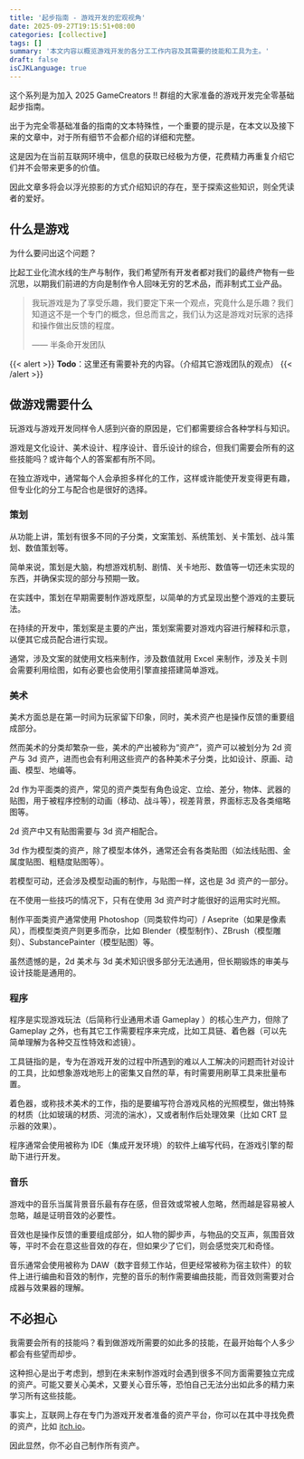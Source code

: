 ```yaml
---
title: '起步指南 - 游戏开发的宏观视角'
date: 2025-09-27T19:15:51+08:00
categories: [collective]
tags: []
summary: '本文内容以概览游戏开发的各分工工作内容及其需要的技能和工具为主。'
draft: false
isCJKLanguage: true
---
```


这个系列是为加入 2025 GameCreators !! 群组的大家准备的游戏开发完全零基础起步指南。

出于为完全零基础准备的指南的文本特殊性，一个重要的提示是，在本文以及接下来的文章中，对于所有细节不会都介绍的详细和完整。

这是因为在当前互联网环境中，信息的获取已经极为方便，花费精力再重复介绍它们并不会带来更多的价值。

因此文章多将会以浮光掠影的方式介绍知识的存在，至于探索这些知识，则全凭读者的爱好。

## 什么是游戏

为什么要问出这个问题？

比起工业化流水线的生产与制作，我们希望所有开发者都对我们的最终产物有一些沉思，以期我们前进的方向是制作令人回味无穷的艺术品，而非制式工业产品。

> 我玩游戏是为了享受乐趣，我们要定下来一个观点，究竟什么是乐趣？我们知道这不是一个专门的概念，但总而言之，我们认为这是游戏对玩家的选择和操作做出反馈的程度。
> 
> —— 半条命开发团队

{{< alert >}}
**Todo**：这里还有需要补充的内容。（介绍其它游戏团队的观点）
{{< /alert >}}

## 做游戏需要什么

玩游戏与游戏开发同样令人感到兴奋的原因是，它们都需要综合各种学科与知识。

游戏是文化设计、美术设计、程序设计、音乐设计的综合，但我们需要会所有的这些技能吗？或许每个人的答案都有所不同。

在独立游戏中，通常每个人会承担多样化的工作，这样或许能使开发变得更有趣，但专业化的分工与配合也是很好的选择。

### 策划

从功能上讲，策划有很多不同的子分类，文案策划、系统策划、关卡策划、战斗策划、数值策划等。

简单来说，策划是大脑，构想游戏机制、剧情、关卡地形、数值等一切还未实现的东西，并确保实现的部分与预期一致。

在实践中，策划在早期需要制作游戏原型，以简单的方式呈现出整个游戏的主要玩法。

在持续的开发中，策划案是主要的产出，策划案需要对游戏内容进行解释和示意，以便其它成员配合进行实现。

通常，涉及文案的就使用文档来制作，涉及数值就用 Excel 来制作，涉及关卡则会需要利用绘图，如有必要也会使用引擎直接搭建简单游戏。

### 美术

美术方面总是在第一时间为玩家留下印象，同时，美术资产也是操作反馈的重要组成部分。

然而美术的分类却繁杂一些，美术的产出被称为“资产”，资产可以被划分为 2d 资产与 3d 资产，进而也会有利用这些资产的各种美术子分类，比如设计、原画、动画、模型、地编等。

2d 作为平面类的资产，常见的资产类型有角色设定、立绘、差分，物体、武器的贴图，用于被程序控制的动画（移动、战斗等），视差背景，界面标志及各类缩略图等。

2d 资产中又有贴图需要与 3d 资产相配合。

3d 作为模型类的资产，除了模型本体外，通常还会有各类贴图（如法线贴图、金属度贴图、粗糙度贴图等）。

若模型可动，还会涉及模型动画的制作，与贴图一样，这也是 3d 资产的一部分。

在不使用一些技巧的情况下，只有在使用 3d 资产时才能很好的运用实时光照。

制作平面类资产通常使用 Photoshop（同类软件均可）/ Aseprite（如果是像素风），而模型类资产则更多而杂，比如 Blender（模型制作）、ZBrush（模型雕刻）、SubstancePainter（模型贴图）等。

虽然遗憾的是，2d 美术与 3d 美术知识很多部分无法通用，但长期锻炼的审美与设计技能是通用的。

### 程序

程序是实现游戏玩法（后简称行业通用术语 Gameplay ）的核心生产力，但除了 Gameplay 之外，也有其它工作需要程序来完成，比如工具链、着色器（可以先简单理解为各种交互性特效和滤镜）。

工具链指的是，专为在游戏开发的过程中所遇到的难以人工解决的问题而针对设计的工具，比如想象游戏地形上的密集又自然的草，有时需要用刷草工具来批量布置。

着色器，或称技术美术的工作，指的是要编写符合游戏风格的光照模型，做出特殊的材质（比如玻璃的材质、河流的湍水），又或者制作后处理效果（比如 CRT 显示器的效果）。

程序通常会使用被称为 IDE（集成开发环境）的软件上编写代码，在游戏引擎的帮助下进行开发。

### 音乐

游戏中的音乐当属背景音乐最有存在感，但音效或常被人忽略，然而越是容易被人忽略，越是证明音效的必要性。

音效也是操作反馈的重要组成部分，如人物的脚步声，与物品的交互声，氛围音效等，平时不会在意这些音效的存在，但如果少了它们，则会感觉突兀和奇怪。

音乐通常会使用被称为 DAW（数字音频工作站，但更经常被称为宿主软件）的软件上进行编曲和音效的制作，完整的音乐的制作需要编曲技能，而音效则需要对合成器与效果器的理解。

## 不必担心

我需要会所有的技能吗？看到做游戏所需要的如此多的技能，在最开始每个人多少都会有些望而却步。

这种担心是出于考虑到，想到在未来制作游戏时会遇到很多不同方面需要独立完成的资产。可能又要关心美术，又要关心音乐等，恐怕自己无法分出如此多的精力来学习所有这些技能。

事实上，互联网上存在专门为游戏开发者准备的资产平台，你可以在其中寻找免费的资产，比如 [itch.io](https://itch.io/)。

因此显然，你不必自己制作所有资产。

